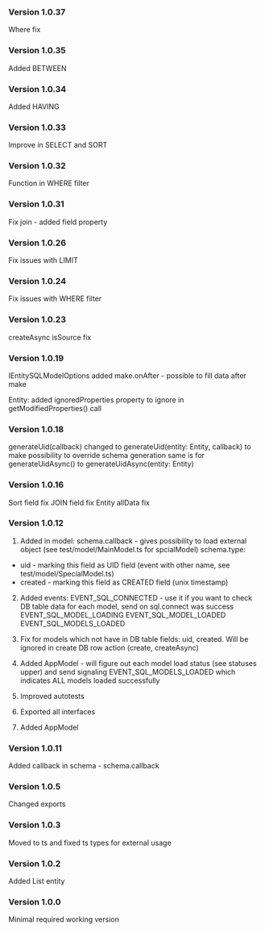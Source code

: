 ### Version 1.0.37
Where fix

### Version 1.0.35
Added BETWEEN

### Version 1.0.34
Added HAVING

### Version 1.0.33
Improve in SELECT and SORT

### Version 1.0.32
Function in WHERE filter

### Version 1.0.31
Fix join - added field property

### Version 1.0.26
Fix issues with LIMIT

### Version 1.0.24
Fix issues with WHERE filter

### Version 1.0.23
createAsync  isSource fix

### Version 1.0.19
IEntitySQLModelOptions
added make.onAfter - possible to fill data after make

Entity:
added ignoredProperties property to ignore in getModifiedProperties() call


### Version 1.0.18

generateUid(callback) changed to generateUid(entity: Entity, callback) 
to make possibility to override schema generation
same is for generateUidAsync() to generateUidAsync(entity: Entity)
### Version 1.0.16

Sort field fix
JOIN field fix
Entity allData fix

### Version 1.0.12
1. Added in model:
schema.callback - gives possibility to load external object (see test/model/MainModel.ts for spcialModel)
schema.type:
- uid - marking this field as UID field (event with other name, see test/model/SpecialModel.ts) 
- created - marking this field as CREATED field (unix timestamp)

2. Added events:
EVENT_SQL_CONNECTED - use it if you want to check DB table data for each model, send on sql.connect was success
EVENT_SQL_MODEL_LOADING
EVENT_SQL_MODEL_LOADED
EVENT_SQL_MODELS_LOADED

3. Fix for models which not have in DB table fields: uid, created.
Will be ignored in create DB row action (create, createAsync)

4. Added AppModel - will figure out each model load status (see statuses upper) 
and send signaling EVENT_SQL_MODELS_LOADED which indicates ALL models loaded successfully

5. Improved autotests
6. Exported all interfaces
7. Added AppModel


### Version 1.0.11
Added callback in schema - schema.callback

### Version 1.0.5
Changed exports

### Version 1.0.3

Moved to ts and fixed ts types for external usage

### Version 1.0.2

Added List entity

### Version 1.0.0

Minimal required working version
